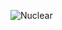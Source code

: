 ![Nuclear](https://github.com/yuankong666/Ultimate-RAT-Collection/assets/128066597/ba9a76cb-50c9-4c6b-8ece-89ce8f6dc086)
